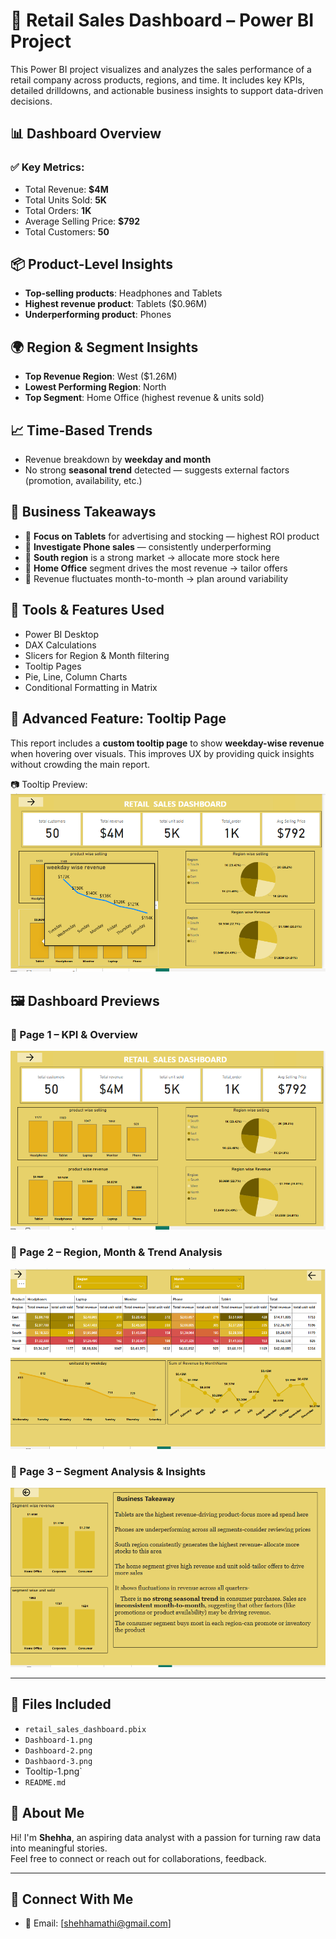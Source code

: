 # 🛒 Retail Sales Dashboard – Power BI Project

This Power BI project visualizes and analyzes the sales performance of a retail company across products, regions, and time. It includes key KPIs, detailed drilldowns, and actionable business insights to support data-driven decisions.

## 📊 Dashboard Overview

### ✅ Key Metrics:
- Total Revenue: **$4M**
- Total Units Sold: **5K**
- Total Orders: **1K**
- Average Selling Price: **$792**
- Total Customers: **50**

## 📦 Product-Level Insights

- **Top-selling products**: Headphones and Tablets
- **Highest revenue product**: Tablets ($0.96M)
- **Underperforming product**: Phones

## 🌍 Region & Segment Insights

- **Top Revenue Region**: West ($1.26M)
- **Lowest Performing Region**: North
- **Top Segment**: Home Office (highest revenue & units sold)

## 📈 Time-Based Trends

- Revenue breakdown by **weekday and month**
- No strong **seasonal trend** detected — suggests external factors (promotion, availability, etc.)

## 🧠 Business Takeaways

- 📌 **Focus on Tablets** for advertising and stocking — highest ROI product
- 📌 **Investigate Phone sales** — consistently underperforming
- 📌 **South region** is a strong market → allocate more stock here
- 📌 **Home Office** segment drives the most revenue → tailor offers
- 📌 Revenue fluctuates month-to-month → plan around variability

## 🧰 Tools & Features Used

- Power BI Desktop
- DAX Calculations
- Slicers for Region & Month filtering
- Tooltip Pages
- Pie, Line, Column Charts
- Conditional Formatting in Matrix
  

## 🧠 Advanced Feature: Tooltip Page

This report includes a **custom tooltip page** to show **weekday-wise revenue** when hovering over visuals. This improves UX by providing quick insights without crowding the main report.

📷 Tooltip Preview:
![Tooltip - Weekday Revenue](Tooltip-1.png)

## 🖼️ Dashboard Previews

### 📍 Page 1 – KPI & Overview
![Dashboard](Dashboard-1.png)

### 📍 Page 2 – Region, Month & Trend Analysis
![Detailed View](Dashboard-2.png)

### 📍 Page 3 – Segment Analysis & Insights
![Business Insights](Dashbaord-3.png)

---

## 📂 Files Included

- `retail_sales_dashboard.pbix`
- `Dashboard-1.png`
- `Dashboard-2.png`
- `Dashbaord-3.png`
-  Tooltip-1.png`
- `README.md`


## 🙋 About Me

Hi! I'm **Shehha**, an aspiring data analyst with a passion for turning raw data into meaningful stories.  
Feel free to connect or reach out for collaborations, feedback.

---

## 🔗 Connect With Me

- 📧 Email: [shehhamathi@gmail.com]

